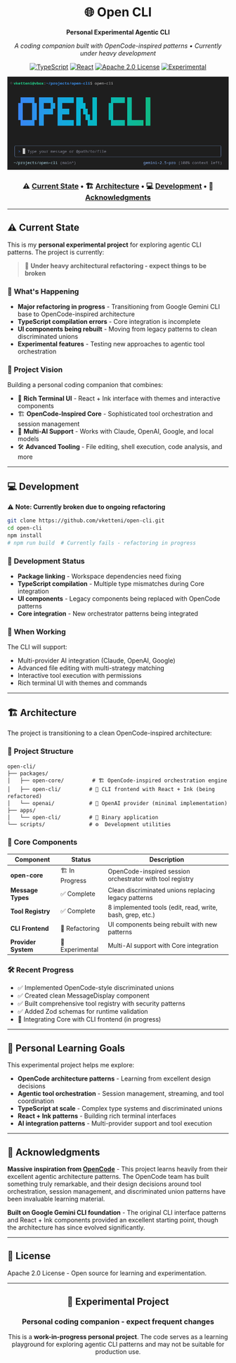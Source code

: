 <div align="center">

# 🌐 Open CLI

**Personal Experimental Agentic CLI**

*A coding companion built with OpenCode-inspired patterns • Currently under heavy development*

[![TypeScript](https://img.shields.io/badge/TypeScript-007ACC?style=for-the-badge&logo=typescript&logoColor=white)](https://www.typescriptlang.org/)
[![React](https://img.shields.io/badge/React-20232A?style=for-the-badge&logo=react&logoColor=61DAFB)](https://reactjs.org/)
[![Apache 2.0 License](https://img.shields.io/badge/License-Apache%202.0-blue.svg?style=for-the-badge)](https://opensource.org/licenses/Apache-2.0)
[![Experimental](https://img.shields.io/badge/Status-Experimental-orange?style=for-the-badge)](https://github.com/vketteni/open-cli)

![Open CLI Demo](demo1.png)

### ⚠️ [**Current State**](#-current-state) • 🏗️ [**Architecture**](#-architecture) • 💻 [**Development**](#-development) • 🙏 [**Acknowledgments**](#-acknowledgments)

</div>

---


## ⚠️ **Current State**

This is my **personal experimental project** for exploring agentic CLI patterns. The project is currently:

> 🚧 **Under heavy architectural refactoring - expect things to be broken**

### 🔄 **What's Happening**
- **Major refactoring in progress** - Transitioning from Google Gemini CLI base to OpenCode-inspired architecture
- **TypeScript compilation errors** - Core integration is incomplete
- **UI components being rebuilt** - Moving from legacy patterns to clean discriminated unions
- **Experimental features** - Testing new approaches to agentic tool orchestration

### 🎯 **Project Vision**
Building a personal coding companion that combines:
- 🎨 **Rich Terminal UI** - React + Ink interface with themes and interactive components
- 🏗️ **OpenCode-Inspired Core** - Sophisticated tool orchestration and session management  
- 🤖 **Multi-AI Support** - Works with Claude, OpenAI, Google, and local models
- 🛠️ **Advanced Tooling** - File editing, shell execution, code analysis, and more

---

## 💻 **Development**

⚠️ **Note: Currently broken due to ongoing refactoring**

```bash
git clone https://github.com/vketteni/open-cli.git
cd open-cli
npm install
# npm run build  # Currently fails - refactoring in progress
```

### 🔧 **Development Status**
- **Package linking** - Workspace dependencies need fixing
- **TypeScript compilation** - Multiple type mismatches during Core integration  
- **UI components** - Legacy components being replaced with OpenCode patterns
- **Core integration** - New orchestrator patterns being integrated

### 🚀 **When Working**
The CLI will support:
- Multi-provider AI integration (Claude, OpenAI, Google)
- Advanced file editing with multi-strategy matching
- Interactive tool execution with permissions
- Rich terminal UI with themes and commands

---

## 🏗️ **Architecture**

The project is transitioning to a clean OpenCode-inspired architecture:

### 📁 **Project Structure**

```
open-cli/
├── packages/
│   ├── open-core/         # 🏗️ OpenCode-inspired orchestration engine
│   ├── open-cli/         # 🎨 CLI frontend with React + Ink (being refactored)
│   └── openai/           # 🤖 OpenAI provider (minimal implementation)
├── apps/
│   └── open-cli/         # 🚀 Binary application
└── scripts/              # ⚙️  Development utilities
```

### 🎯 **Core Components**

| Component | Status | Description | 
|-----------|---------|-------------|
| **open-core** | 🏗️ In Progress | OpenCode-inspired session orchestrator with tool registry |
| **Message Types** | ✅ Complete | Clean discriminated unions replacing legacy patterns |
| **Tool Registry** | ✅ Complete | 8 implemented tools (edit, read, write, bash, grep, etc.) |
| **CLI Frontend** | 🚧 Refactoring | UI components being rebuilt with new patterns |
| **Provider System** | 🧪 Experimental | Multi-AI support with Core integration |

### 🛠️ **Recent Progress**
- ✅ Implemented OpenCode-style discriminated unions
- ✅ Created clean MessageDisplay component  
- ✅ Built comprehensive tool registry with security patterns
- ✅ Added Zod schemas for runtime validation
- 🚧 Integrating Core with CLI frontend (in progress)
---

## 🎯 **Personal Learning Goals**

This experimental project helps me explore:
- **OpenCode architecture patterns** - Learning from excellent design decisions
- **Agentic tool orchestration** - Session management, streaming, and tool coordination
- **TypeScript at scale** - Complex type systems and discriminated unions
- **React + Ink patterns** - Building rich terminal interfaces
- **AI integration patterns** - Multi-provider support and tool execution

---

## 🙏 **Acknowledgments**

**Massive inspiration from [OpenCode](https://github.com/sst/opencode)** - This project learns heavily from their excellent agentic architecture patterns. The OpenCode team has built something truly remarkable, and their design decisions around tool orchestration, session management, and discriminated union patterns have been invaluable learning material.

**Built on Google Gemini CLI foundation** - The original CLI interface patterns and React + Ink components provided an excellent starting point, though the architecture has since evolved significantly.

---

## 📄 **License**

Apache 2.0 License - Open source for learning and experimentation.

---

<div align="center">

## 🧪 **Experimental Project**

### Personal coding companion - expect frequent changes

This is a **work-in-progress personal project**. The code serves as a learning playground for exploring agentic CLI patterns and may not be suitable for production use.

</div>
